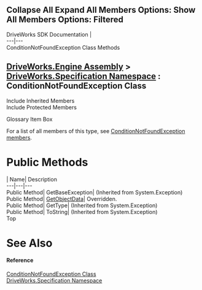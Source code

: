 Collapse All Expand All Members Options: Show All  Members Options: Filtered   
---  
DriveWorks SDK Documentation  |   
---|---  
ConditionNotFoundException Class Methods   
  
[DriveWorks.Engine Assembly](topic2156.md) > [DriveWorks.Specification Namespace](topic10764.md) : ConditionNotFoundException Class  
---  
  
Include Inherited Members    
Include Protected Members    


Glossary Item Box

For a list of all members of this type, see [ConditionNotFoundException members](topic10855.md).

# Public Methods

| Name| Description  
---|---|---  
Public Method| GetBaseException|  (Inherited from System.Exception)  
Public Method| [GetObjectData](topic10863.md)| Overridden.   
Public Method| GetType|  (Inherited from System.Exception)  
Public Method| ToString|  (Inherited from System.Exception)  
Top

# See Also

#### Reference

[ConditionNotFoundException Class](topic10854.md)   
[DriveWorks.Specification Namespace](topic10764.md)


